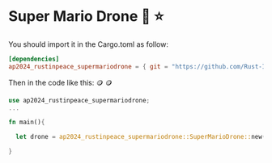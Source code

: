# Super Mario Drone :mushroom: :star:
  
  You should import it in the Cargo.toml as follow:  

  ```toml
  [dependencies]
  ap2024_rustinpeace_supermariodrone = { git = "https://github.com/Rust-In-Peace-AP/Super-Mario-Drone.git" }
  ```

  Then in the code like this: :coin: :coin:

  ```rust
  use ap2024_rustinpeace_supermariodrone;
  ...
  
  fn main(){
  
    let drone = ap2024_rustinpeace_supermariodrone::SuperMarioDrone::new(...);
  
  }
  
  

